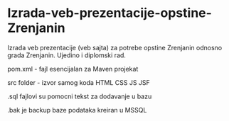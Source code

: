 # Izrada-veb-prezentacije-opstine-Zrenjanin
Izrada veb prezentacije (veb sajta) za potrebe opstine Zrenjanin odnosno grada Zrenjanin. Ujedino i diplomski rad.

pom.xml - fajl esencijalan za Maven projekat

src folder - izvor samog koda HTML CSS JS JSF 

.sql fajlovi su pomocni tekst za dodavanje u bazu

.bak je backup baze podataka kreiran u MSSQL

